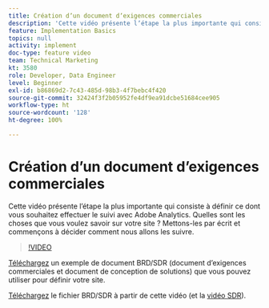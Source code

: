 ```yaml
---
title: Création dʼun document dʼexigences commerciales
description: 'Cette vidéo présente lʼétape la plus importante qui consiste à définir ce dont vous souhaitez effectuer le suivi avec Adobe Analytics. Quelles sont les choses que vous voulez savoir sur votre site ? Mettons-les par écrit et commençons à décider comment nous allons les suivre. '
feature: Implementation Basics
topics: null
activity: implement
doc-type: feature video
team: Technical Marketing
kt: 3580
role: Developer, Data Engineer
level: Beginner
exl-id: b86869d2-7c43-485d-98b3-4f7bebc4f420
source-git-commit: 32424f3f2b05952fe4df9ea91dcbe51684cee905
workflow-type: ht
source-wordcount: '128'
ht-degree: 100%

---
```


# Création dʼun document dʼexigences commerciales

Cette vidéo présente lʼétape la plus importante qui consiste à définir ce dont vous souhaitez effectuer le suivi avec Adobe Analytics. Quelles sont les choses que vous voulez savoir sur votre site ? Mettons-les par écrit et commençons à décider comment nous allons les suivre.

>[!VIDEO](https://video.tv.adobe.com/v/28758/?quality=12)

[Téléchargez](https://analytics.enablementadobe.com/files/brd-sdr-sample-template.xlsx) un exemple de document BRD/SDR (document dʼexigences commerciales et document de conception de solutions) que vous pouvez utiliser pour définir votre site.

[Téléchargez](https://analytics.enablementadobe.com/files/geometrixx-clothiers-brd-sdr.xlsx) le fichier BRD/SDR à partir de cette vidéo (et la [vidéo SDR](creating-and-maintaining-an-sdr.md)).
